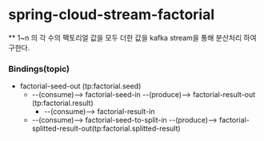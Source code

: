 # spring-cloud-stream-factorial

** 1~n 의 각 수의 팩토리얼 값을 모두 더한 값을 kafka stream을 통해 분산처리 하여 구한다.

### Bindings(topic)
* factorial-seed-out (tp:factorial.seed)
    + --(consume)--> factorial-seed-in --(produce)--> factorial-result-out (tp:factorial.result)
        + --(consume)--> factorial-result-in
    + --(consume)--> factorial-seed-to-split-in --(produce)--> factorial-splitted-result-out(tp:factorial.splitted-result)


